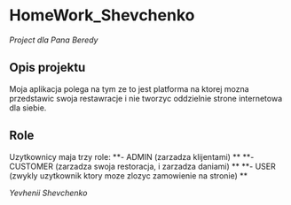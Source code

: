 # HomeWork_Shevchenko
*Project dla Pana Beredy*

## Opis projektu
Moja aplikacja polega na tym ze to jest platforma na ktorej mozna przedstawic swoja restawracje 
i nie tworzyc oddzielnie strone internetowa dla siebie.

## Role
Uzytkownicy maja trzy role: 
**- ADMIN (zarzadza klijentami) **
**- CUSTOMER (zarzadza swoja restoracja, i zarzadza daniami) **
**- USER (zwykly uzytkownik ktory moze zlozyc zamowienie na stronie) **

*Yevhenii Shevchenko*
